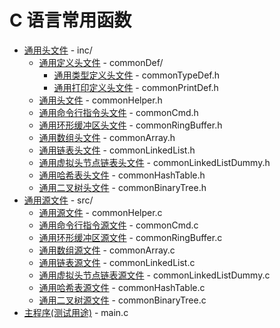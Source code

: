# C 语言常用函数

- [通用头文件](./inc/) - inc/
  - [通用定义头文件](./inc/commonDef/) - commonDef/
    - [通用类型定义头文件](./inc/commonTypeDef.h) - commonTypeDef.h
    - [通用打印定义头文件](./inc/commonPrintDef.h) - commonPrintDef.h
  - [通用头文件](./inc/commonHelper.h) - commonHelper.h
  - [通用命令行指令头文件](./inc/commonCmd.h) - commonCmd.h
  - [通用环形缓冲区头文件](./inc/commonRingBuffer.h) - commonRingBuffer.h
  - [通用数组头文件](./inc/commonArray.h) - commonArray.h
  - [通用链表头文件](./inc/commonLinkedList.h) - commonLinkedList.h
  - [通用虚拟头节点链表头文件](./inc/commonLinkedListDummy.h) - commonLinkedListDummy.h
  - [通用哈希表头文件](./inc/commonHashTable.h) - commonHashTable.h
  - [通用二叉树头文件](./inc/commonBinaryTree.h) - commonBinaryTree.h
- [通用源文件](./src/) - src/
  - [通用源文件](./src/commonHelper.c) - commonHelper.c
  - [通用命令行指令源文件](./src/commonCmd.c) - commonCmd.c
  - [通用环形缓冲区源文件](./src/commonRingBuffer.c) - commonRingBuffer.c
  - [通用数组源文件](./src/commonArray.c) - commonArray.c
  - [通用链表源文件](./src/commonLinkedList.c) - commonLinkedList.c
  - [通用虚拟头节点链表源文件](./src/commonLinkedListDummy.c) - commonLinkedListDummy.c
  - [通用哈希表源文件](./src/commonHashTable.c) - commonHashTable.c
  - [通用二叉树源文件](./src/commonBinaryTree.c) - commonBinaryTree.c
- [主程序(测试用途)](main.c) - main.c

